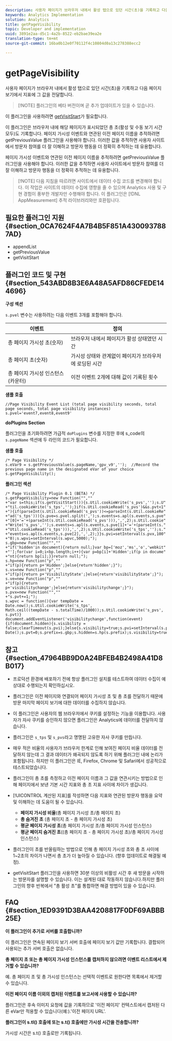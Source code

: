 ```yaml
---
description: 사용자 페이지가 브라우저 내에서 활성 탭으로 있던 시간(초)을 기록하고 다음 페이지 보기에서 지표에 그 값을 전달합니다.
keywords: Analytics Implementation
solution: Analytics
title: getPageVisibility
topic: Developer and implementation
uuid: 3891e2aa-d5c1-4a2b-8522-eb2bae39ea2e
translation-type: tm+mt
source-git-commit: 16ba0b12e0f70112f4c10804d0a13c278388ecc2

---
```



# getPageVisibility

사용자 페이지가 브라우저 내에서 활성 탭으로 있던 시간(초)을 기록하고 다음 페이지 보기에서 지표에 그 값을 전달합니다.

> [!NOTE] 플러그인의 베타 버전이며 곧 추가 업데이트가 있을 수 있습니다.

이 플러그인을 사용하려면 [getVisitStart](/help/implement/js-implementation/plugins/getvisitstart.md)가 필요합니다.

이 플러그인은 브라우저 내에 해당 페이지가 표시되었던 총 초(활성 및 수동 보기 시간 모두)도 기록합니다. 페이지 가시성 이벤트와 연관된 이전 페이지 이름을 추적하려면 getPreviousValue 플러그인을 사용해야 합니다. 이러한 값을 추적하면 사용자 사이트에서 방문자 참여를 더 잘 이해하고 방문자 행동을 더 정확히 추적하는 데 유용합니다.

페이지 가시성 이벤트와 연관된 이전 페이지 이름을 추적하려면 getPreviousValue 플러그인을 사용해야 합니다. 이러한 값을 추적하면 사용자 사이트에서 방문자 참여를 더 잘 이해하고 방문자 행동을 더 정확히 추적하는 데 유용합니다.

> [!NOTE] 다음 지침을 따르려면 사이트에서 데이터 수집 코드를 변경해야 합니다. 이 작업은 사이트의 데이터 수집에 영향을 줄 수 있으며 Analytics 사용 및 구현 경험이 풍부한 개발자만 수행해야 합니다. 이 플러그인은 [!DNL AppMeasurement] 추적 라이브러리와만 호환됩니다.

## 필요한 플러그인 지원 {#section_0CA7624F4A7B4B5F851A4300937887AD}

* appendList
* getPreviousValue
* getVisitStart

## 플러그인 코드 및 구현 {#section_543ABD8B3E6A48A5AFD86CFEDE144696}

**구성 섹션**

`s.pvel` 변수는 사용하려는 다음 이벤트 3개를 포함해야 합니다.

| 이벤트 | 정의 |
|---|---|
| 총 페이지 가시성 초(숫자) | 브라우저 내에서 페이지가 활성 상태였던 시간 |
| 총 페이지 초(숫자) | 가시성 상태와 관계없이 페이지가 브라우저에 로딩된 시간 |
| 총 페이지 가시성 인스턴스(카운터) | 이전 이벤트 2개에 대해 값이 기록된 횟수 |

**샘플 호출**

```
//Page Visibility Event List (total page visibility seconds, total page seconds, total page visibility instances) 
s.pvel='event7,event8,event9' 
```

**doPlugins Section**

플러그인을 초기화하려면 가급적 `doPlugins` 변수를 지정한 후에 s_code의 `s.pageName` 섹션에 두 라인의 코드가 필요합니다.

**샘플 호출**

```
/* Page Visibility */ 
s.eVar9 = s.getPreviousValue(s.pageName,'gpv_v9','');  //Record the previous page name in the designated eVar of your choice 
s.getPageVisibility(); 
```

**플러그인 섹션**

```
/* Page Visibility Plugin 0.1 (BETA) */ 
s.getPageVisibility=new Function("","" 
+"var s=this;if(s.getVisitStart()){s.Util.cookieWrite('s_pvs','');s.U" 
+"til.cookieWrite('s_tps','');}if(s.Util.cookieRead('s_pvs')&&s.pvt<1" 
+"){if(parseInt(s.Util.cookieRead('s_pvs'))<=parseInt(s.Util.cookieRe" 
+"ad('s_tps'))){s.pve=s.pvel.split(',');s.events=s.apl(s.events,s.pve" 
+"[0]+'='+(parseInt(s.Util.cookieRead('s_pvs'))),',',2);s.Util.cookie" 
+"Write('s_pvs','');s.events=s.apl(s.events,s.pve[1]+'='+(parseInt(s." 
+"Util.cookieRead('s_tps'))),',',2);s.Util.cookieWrite('s_tps','');s." 
+"events=s.apl(s.events,s.pve[2],',',2);}}s.pvi=setInterval(s.pvx,100" 
+"0);s.wpvi=setInterval(s.wpvc,5000);"); 
s.gbp=new Function("","" 
+"if('hidden'in document){return null;}var bp=['moz','ms','o','webkit" 
+"'];for(var i=0;i<bp.length;i++){var p=bp[i]+'Hidden';if(p in docume" 
+"nt){return bp[i];}}return null;"); 
s.hp=new Function("p","" 
+"if(p){return p+'Hidden';}else{return'hidden';}"); 
s.vs=new Function("p","" 
+"if(p){return p+'VisibilityState';}else{return'visibilityState';}"); 
s.ve=new Function("p","" 
+"if(p){return p+'visibilitychange';}else{return'visibilitychange';}"); 
s.pvx=new Function("","" 
+"s.pvt+=1;"); 
s.wpvc = function(){var tempDate = Date.now();s.Util.cookieWrite('s_tps', 
Math.ceil((tempDate - s.totalTime)/1000));s.Util.cookieWrite('s_pvs', s.pvt)} 
document.addEventListener('visibilitychange',function(event){if(document.hidden){s.visibility = false;clearTimeout(s.pvi);}else{s.visibility=true;s.pvi=setInterval(s.pvx,1000);}});s.totalTime=new Date();s.pvt=0;s.prefix=s.gbp;s.hidden=s.hp(s.prefix);s.visibility=true;s.visibilityState=s.vs(s.prefix);s.visibilityEvent=s.ve(s.prefix); 
```

## 참고 {#section_47964BB9D0A24BFEB4B2498A41D8B017}

* 프로덕션 환경에 배포하기 전에 항상 플러그인 설치를 테스트하여 데이터 수집이 예상대로 수행되는지 확인하십시오.
* 플러그인은 이전 페이지와 연결되어 페이지 가시성 초 및 총 초를 전달하기 때문에 방문 마지막 페이지 보기에 대한 데이터를 수집하지 않습니다.
* 이 플러그인은 사용자의 웹 브라우저에서 쿠키를 설정하는 기능을 이용합니다. 사용자가 자사 쿠키를 승인하지 않으면 플러그인은 Analytics에 데이터를 전달하지 않습니다.
* 플러그인은 `s_tps` 및 `s_pvs`라고 명명된 고유한 자사 쿠키를 만듭니다.

* 매우 적은 비율의 사용자가 브라우저 한계로 인해 보여진 페이지 비율 데이터를 전달하지 않는데 그 결과 데이터가 왜곡되지 않도록 하기 위해 플러그인 내에 논리가 포함됩니다. 하지만 이 플러그인은 IE, Firefox, Chrome 및 Safari에서 성공적으로 테스트되었습니다.
* 플러그인이 총 초를 측정하고 이전 페이지 이름과 그 값을 연관시키는 방법으로 인해 페이지에서 보낸 기본 시간 지표와 총 초 지표 사이에 차이가 생깁니다.
* [!UICONTROL 계산된 지표]를 작성하면 다음 지표와 연관된 방문자 행동을 요약 및 이해하는 데 도움이 될 수 있습니다.

   * **페이지 가시성 비율**(총 페이지 가시성 초/총 페이지 초)
   * **총 숨겨진 초** (총 페이지 초 - 총 페이지 가시성 초)
   * **평균 페이지 가시성 초**(총 페이지 가시성 초/총 페이지 가시성 인스턴스)
   * **평균 페이지 숨겨진 초**((총 페이지 초 - 총 페이지 가시성 초)/총 페이지 가시성 인스턴스)

* 플러그인이 초를 반올림하는 방법으로 인해 총 페이지 가시성 초와 총 초 사이에 1~2초의 차이가 나면서 총 초가 더 높아질 수 있습니다. (향후 업데이트로 해결될 예정).
* getVisitStart 플러그인을 사용하면 30분 이상의 비활성 시간 후 새 방문을 시작하는 방문자를 설명할 수 있습니다. 이는 설계된 대로 작동하지 않습니다.하지만 플러그인의 향후 반복에서 "총 활성 초"를 통합하면 해결 방법이 있을 수 있습니다.

## FAQ {#section_1ED9391D3BAA4208817F0DF69ABBB25E}

**이 플러그인이 추가로 서버를 호출합니까?**

이 플러그인은 연속된 페이지 보기 서버 호출에 페이지 보기 값만 기록합니다. 결합되어 사용되는 추가 서버 호출은 없습니다.

**총 페이지 초 또는 총 페이지 가시성 인스턴스를 캡처하지 않으려면 이벤트 리스트에서 제거할 수 있습니까?**

예. 총 페이지 초 및 총 가시성 인스턴스는 선택적 이벤트로 원한다면 목록에서 제거할 수 있습니다.

**이전 페이지 이름 이외의 캡처된 이벤트를 보고서에 사용할 수 있습니까?**

플러그인은 후속 이미지 요청에 값을 기록하므로 '이전 페이지' 컨텍스트에서 캡처된 다른 eVar만 적용할 수 있습니다(예:).'이전 페이지 URL'.

**플러그인이 s.tl() 호출에 또는 s.t() 호출에만 가시성 시간을 전송합니까?**

가시성 시간은 s.t() 호출로만 기록됩니다.
